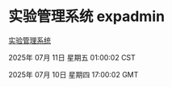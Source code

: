# 实验管理系统 expadmin
[实验管理系统](http://219.139.199.56:56808/expadmin-782313d2-e1b1-4ea7-932e-3a55e6a1a4d0/)

2025年 07月 11日 星期五 01:00:02 CST

2025年 07月 10日 星期四 17:00:02 GMT
